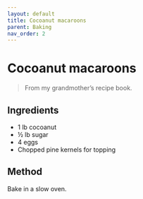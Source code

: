 ```yaml
---
layout: default
title: Cocoanut macaroons
parent: Baking
nav_order: 2
---
```


# Cocoanut macaroons

> From my grandmother’s recipe book.

## Ingredients

* 1 lb cocoanut
* ½ lb sugar
* 4 eggs
* Chopped pine kernels for topping

## Method

Bake in a slow oven.

